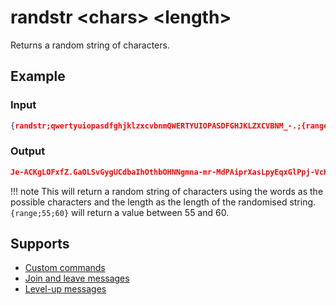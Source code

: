 # randstr <chars\> <length\>

Returns a random string of characters.

## Example

### Input

```json
{randstr;qwertyuiopasdfghjklzxcvbnmQWERTYUIOPASDFGHJKLZXCVBNM_-.;{range;55;60}}
```

### Output

```json
Je-ACKgLOFxfZ.GaOLSvGygUCdbaIhOthbOHNNgmna-mr-MdPAiprXasLpyEqxGlPpj-VcKYHyeDFeVltVLz
```

!!! note
    This will return a random string of characters using the words as the possible characters and the length as the length of the randomised string. `{range;55;60}` will return a value between 55 and 60.

## Supports

* [Custom commands](/Modules/custom_commands/)
* [Join and leave messages](/Modules/join_leave_messages/)
* [Level-up messages](/Modules/levels/)
